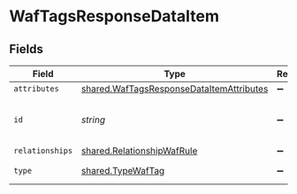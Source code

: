 # WafTagsResponseDataItem


## Fields

| Field                                                                                                | Type                                                                                                 | Required                                                                                             | Description                                                                                          | Example                                                                                              |
| ---------------------------------------------------------------------------------------------------- | ---------------------------------------------------------------------------------------------------- | ---------------------------------------------------------------------------------------------------- | ---------------------------------------------------------------------------------------------------- | ---------------------------------------------------------------------------------------------------- |
| `attributes`                                                                                         | [shared.WafTagsResponseDataItemAttributes](../../models/shared/waftagsresponsedataitemattributes.md) | :heavy_minus_sign:                                                                                   | N/A                                                                                                  |                                                                                                      |
| `id`                                                                                                 | *string*                                                                                             | :heavy_minus_sign:                                                                                   | Alphanumeric string identifying a WAF tag.                                                           | t4Gg2uUGZzb2W9Euo4mo0R                                                                               |
| `relationships`                                                                                      | [shared.RelationshipWafRule](../../models/shared/relationshipwafrule.md)                             | :heavy_minus_sign:                                                                                   | N/A                                                                                                  |                                                                                                      |
| `type`                                                                                               | [shared.TypeWafTag](../../models/shared/typewaftag.md)                                               | :heavy_minus_sign:                                                                                   | Resource type.                                                                                       |                                                                                                      |